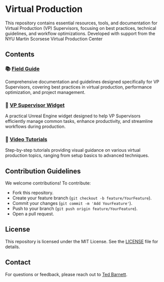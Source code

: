 # Virtual Production

This repository contains essential resources, tools, and documentation for Virtual Production (VP) Supervisors, focusing on best practices, technical guidelines, and workflow optimizations.  Developed with support from the NYU Martin Scorsese Virtual Production Center

## Contents

### 📚  [Field Guide](Field_Guide/)
Comprehensive documentation and guidelines designed specifically for VP Supervisors, covering best practices in virtual production, performance optimization, and project management.

### 🔧 [VP Supervisor Widget](VP_Supervisor_Widget/)
A practical Unreal Engine widget designed to help VP Supervisors efficiently manage common tasks, enhance productivity, and streamline workflows during production.

### 🎥 [Video Tutorials](Video_Tutorials/)
Step-by-step tutorials providing visual guidance on various virtual production topics, ranging from setup basics to advanced techniques.


## Contribution Guidelines

We welcome contributions! To contribute:

- Fork this repository.
- Create your feature branch (`git checkout -b feature/YourFeature`).
- Commit your changes (`git commit -m 'Add YourFeature'`).
- Push to your branch (`git push origin feature/YourFeature`).
- Open a pull request.

## License
This repository is licensed under the MIT License. See the [LICENSE](LICENSE) file for details.

## Contact
For questions or feedback, please reach out to [Ted Barnett](https://github.com/tedbarnett).
